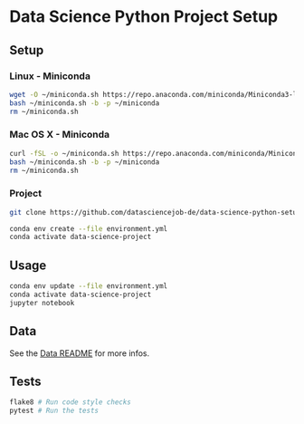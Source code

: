 # Data Science Python Project Setup

## Setup

### Linux - Miniconda

```sh
wget -O ~/miniconda.sh https://repo.anaconda.com/miniconda/Miniconda3-latest-Linux-x86_64.sh
bash ~/miniconda.sh -b -p ~/miniconda
rm ~/miniconda.sh
```

### Mac OS X - Miniconda

```sh
curl -fSL -o ~/miniconda.sh https://repo.anaconda.com/miniconda/Miniconda3-latest-MacOSX-x86_64.sh
bash ~/miniconda.sh -b -p ~/miniconda
rm ~/miniconda.sh
```

### Project

```sh
git clone https://github.com/datasciencejob-de/data-science-python-setup.git
```

```sh
conda env create --file environment.yml
conda activate data-science-project
```

## Usage

```sh
conda env update --file environment.yml
conda activate data-science-project
jupyter notebook
```


## Data

See the [Data README](/data#readme) for more infos.


## Tests

```sh
flake8 # Run code style checks
pytest # Run the tests
```
